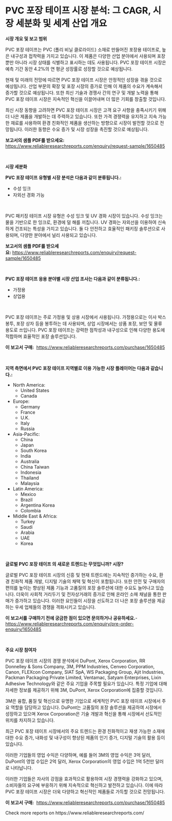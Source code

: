 <p><h1>PVC 포장 테이프 시장 분석: 그 CAGR, 시장 세분화 및 세계 산업 개요</h1></p><p><strong>시장 개요 및 보고 범위</strong></p>
<p><p>PVC 포장 테이프는 PVC (폴리 비닐 클로라이드) 소재로 만들어진 포장용 테이프로, 높은 내구성과 접착력을 가지고 있습니다. 이 제품은 다양한 산업 분야에서 사용되며 포장뿐만 아니라 시장 상태를 식별하고 표시하는 데도 사용됩니다. PVC 포장 테이프 시장은 예측 기간 동안 4.2%의 연 평균 성장률로 성장할 것으로 예상됩니다.</p><p>현재 및 미래의 전망에 따르면 PVC 포장 테이프 시장은 안정적인 성장을 겪을 것으로 예상됩니다. 산업 부문의 확장 및 포장 시장의 증가로 인해 이 제품의 수요가 계속해서 증가할 것으로 예상됩니다. 또한 최신 기술과 경쟁사 간의 연구 및 개발 노력을 통해 PVC 포장 테이프 시장은 지속적인 혁신을 이끌어내며 더 많은 기회를 창출할 것입니다.</p><p>최신 시장 동향을 고려하면 PVC 포장 테이프 시장은 고객 요구 사항을 충족시키기 위해 더 나은 제품을 개발하는 데 주력하고 있습니다. 또한 가격 경쟁력을 유지하고 지속 가능한 재료를 사용하여 환경 친화적인 제품을 생산하는 방향으로 시장이 발전할 것으로 전망됩니다. 이러한 동향은 수요 증가 및 시장 성장을 촉진할 것으로 예상됩니다.</p></p>
<p><strong>보고서의 샘플 PDF를 받으세요:</strong> <a href="https://www.reliableresearchreports.com/enquiry/request-sample/1650485">https://www.reliableresearchreports.com/enquiry/request-sample/1650485</a></p>
<p>&nbsp;</p>
<p><strong>시장 세분화</strong></p>
<p><strong>PVC 포장 테이프 유형별 시장 분석은 다음과 같이 분류됩니다.:</strong></p>
<p><ul><li>수성 잉크</li><li>자외선 경화 가능</li></ul></p>
<p>&nbsp;</p>
<p><p>PVC 패키징 테이프 시장 유형은 수성 잉크 및 UV 경화 시장이 있습니다. 수성 잉크는 물을 기반으로 한 잉크로, 환경에 덜 해를 끼칩니다. UV 경화는 자외선을 이용하여 신속하게 건조되는 특성을 가지고 있습니다. 둘 다 안전하고 효율적인 패키징 솔루션으로 사용되며, 다양한 분야에서 널리 사용되고 있습니다.</p></p>
<p><strong>보고서의 샘플 PDF를 받으세요:</strong>&nbsp;<a href="https://www.reliableresearchreports.com/enquiry/request-sample/1650485">https://www.reliableresearchreports.com/enquiry/request-sample/1650485</a></p>
<p>&nbsp;</p>
<p><strong> PVC 포장 테이프 응용 분야별 시장 산업 조사는 다음과 같이 분류됩니다.:</strong></p>
<p><ul><li>가정용</li><li>상업용</li></ul></p>
<p>&nbsp;</p>
<p><p>PVC 포장 테이프는 주로 가정용 및 상용 시장에서 사용됩니다. 가정용으로는 이사 박스 봉투, 포장 상자 등을 봉투하는 데 사용되며, 상업 시장에서는 상품 포장, 보안 및 물류 용도로 쓰입니다. PVC 포장 테이프는 강력한 점착성과 내구성으로 인해 다양한 용도에 적합하며 효율적인 포장 솔루션입니다.</p></p>
<p><strong>이 보고서 구매:</strong>&nbsp; <a href="https://www.reliableresearchreports.com/purchase/1650485">https://www.reliableresearchreports.com/purchase/1650485</a></p>
<p>&nbsp;</p>
<p><strong>지역 측면에서 PVC 포장 테이프 지역별로 이용 가능한 시장 플레이어는 다음과 같습니다.:</strong></p>
<p><ul>
    <li>
        North America:
        <ul>
            <li>United States</li>
            <li>Canada</li>
        </ul>
    </li>
    <li>
        Europe:
        <ul>
            <li>Germany</li>
            <li>France</li>
            <li>U.K.</li>
            <li>Italy</li>
            <li>Russia</li>
        </ul>
    </li>
    <li>
        Asia-Pacific:
        <ul>
            <li>China</li>
            <li>Japan</li>
            <li>South Korea</li>
            <li>India</li>
            <li>Australia</li>
            <li>China Taiwan</li>
            <li>Indonesia</li>
            <li>Thailand</li>
            <li>Malaysia</li>
        </ul>
    </li>
    <li>
        Latin America:
        <ul>
            <li>Mexico</li>
            <li>Brazil</li>
            <li>Argentina Korea</li>
            <li>Colombia</li>
        </ul>
    </li>
    <li>
        Middle East & Africa:
        <ul>
            <li>Turkey</li>
            <li>Saudi</li>
            <li>Arabia</li>
            <li>UAE</li>
            <li>Korea</li>
        </ul>
    </li>
    </ul></p>
<p>&nbsp;</p>
<p><strong>글로벌 PVC 포장 테이프 의 새로운 트렌드는 무엇입니까? 시장?</strong></p>
<p><p>글로벌 PVC 포장 테이프 시장의 신흥 및 현재 트렌드에는 지속적인 증가하는 수요, 환경 친화적 제품 개발, 디지털 기술의 채택 및 혁신이 포함됩니다. 또한 안전 및 구매자의 편의를 높이는 향상된 제품 기능과 고품질의 포장 솔루션에 대한 수요도 늘어나고 있습니다. 더욱이 사회적 거리두기 및 전자상거래의 증가로 인해 온라인 소매 채널을 통한 판매가 증가하고 있습니다. 이러한 요인들이 시장을 선도하고 더 나은 포장 솔루션을 제공하는 우세 업체들의 경쟁을 격화시키고 있습니다.</p></p>
<p><strong>이 보고서를 구매하기 전에 궁금한 점이 있으면 문의하거나 공유하세요.</strong>- <a href="https://www.reliableresearchreports.com/enquiry/pre-order-enquiry/1650485">https://www.reliableresearchreports.com/enquiry/pre-order-enquiry/1650485</a></p>
<p>&nbsp;</p>
<p><strong>주요 시장 참여자</strong></p>
<p><p>PVC 포장 테이프 시장의 경쟁 분석에서 DuPont, Xerox Corporation, RR Donnelley & Sons Company, 3M, PPM Industries, Cenveo Corporation, Canon, FLEXcon Company, SIAT SpA, WS Packaging Group, Ajit Industries, Packman Packaging Private Limited, Ventamac, Satyam Enterprises, Lixin Adhesive Technology와 같은 주요 기업을 주목할 필요가 있습니다. 특정 기업에 대해 자세한 정보를 제공하기 위해 3M, DuPont, Xerox Corporation에 집중할 것입니다.</p><p>3M은 융합, 품질 및 혁신으로 유명한 기업으로 세계적인 PVC 포장 테이프 시장에서 주요 역할을 담당하고 있습니다. DuPont는 고품질의 포장 솔루션을 제공하여 시장에서 성장하고 있으며 Xerox Corporation은 기술 개발과 혁신을 통해 시장에서 선도적인 위치를 차지하고 있습니다.</p><p>최근 PVC 포장 테이프 시장에서의 주요 트렌드는 환경 친화적이고 재생 가능한 소재에 대한 수요 증가, 내화성 및 내구성이 향상된 제품의 인기 증가, 디지털 기술의 활용 등이 있습니다. </p><p>이러한 기업들의 영업 수익은 다양하며, 예를 들어 3M의 영업 수익은 3억 달러, DuPont의 영업 수입은 2억 달러, Xerox Corporation의 영업 수입은 1억 5천만 달러로 나타납니다.</p><p>이러한 기업들은 자사의 강점을 효과적으로 활용하여 시장 경쟁력을 강화하고 있으며, 소비자들의 요구에 부응하기 위해 지속적으로 혁신하고 발전하고 있습니다. 이에 따라 PVC 포장 테이프 시장은 더욱 다양하고 혁신적인 제품들로 가득할 것으로 전망됩니다.</p></p>
<p><strong>이 보고서 구매:</strong>&nbsp;&nbsp;<a href="https://www.reliableresearchreports.com/purchase/1650485">https://www.reliableresearchreports.com/purchase/1650485</a></p>
<p>Check more reports on https://www.reliableresearchreports.com/</p>
